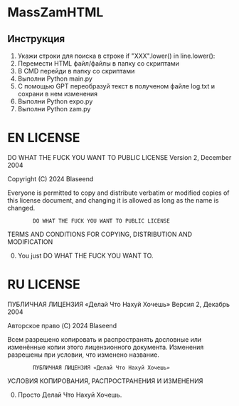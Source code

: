 # MassZamHTML

## Инструкция

1. Укажи строки для поиска в строке if "XXX".lower() in line.lower():
2. Перемести HTML файл/файлы в папку со скриптами
3. В CMD перейди в папку со скриптами
4. Выполни Python main.py
5. C помощью GPT переобразуй текст в полученом файле log.txt и сохрани в нем изменения
6. Выполни Python expo.py
7. Выполни Python zam.py


# EN LICENSE

 DO WHAT THE FUCK YOU WANT TO PUBLIC LICENSE
                    Version 2, December 2004

Copyright (C) 2024 Blaseend

Everyone is permitted to copy and distribute verbatim or modified
copies of this license document, and changing it is allowed as long
as the name is changed.

            DO WHAT THE FUCK YOU WANT TO PUBLIC LICENSE
   TERMS AND CONDITIONS FOR COPYING, DISTRIBUTION AND MODIFICATION

 0. You just DO WHAT THE FUCK YOU WANT TO.

# RU LICENSE

 ПУБЛИЧНАЯ ЛИЦЕНЗИЯ «Делай Что Нахуй Хочешь»
                    Версия 2, Декабрь 2004

Авторское право (C) 2024 Blaseend

Всем разрешено копировать и распространять дословные или изменённые 
копии этого лицензионного документа. Изменения разрешены при 
условии, что изменено название.

            ПУБЛИЧНАЯ ЛИЦЕНЗИЯ «Делай Что Нахуй Хочешь»
   УСЛОВИЯ КОПИРОВАНИЯ, РАСПРОСТРАНЕНИЯ И ИЗМЕНЕНИЯ

 0. Просто Делай Что Нахуй Хочешь.
